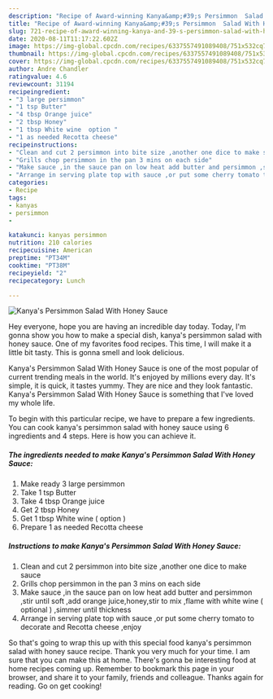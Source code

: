 ```yaml
---
description: "Recipe of Award-winning Kanya&amp;#39;s Persimmon  Salad With Honey Sauce"
title: "Recipe of Award-winning Kanya&amp;#39;s Persimmon  Salad With Honey Sauce"
slug: 721-recipe-of-award-winning-kanya-and-39-s-persimmon-salad-with-honey-sauce
date: 2020-08-11T11:17:22.602Z
image: https://img-global.cpcdn.com/recipes/6337557491089408/751x532cq70/kanyas-persimmon-salad-with-honey-sauce-recipe-main-photo.jpg
thumbnail: https://img-global.cpcdn.com/recipes/6337557491089408/751x532cq70/kanyas-persimmon-salad-with-honey-sauce-recipe-main-photo.jpg
cover: https://img-global.cpcdn.com/recipes/6337557491089408/751x532cq70/kanyas-persimmon-salad-with-honey-sauce-recipe-main-photo.jpg
author: Andre Chandler
ratingvalue: 4.6
reviewcount: 31194
recipeingredient:
- "3 large persimmon"
- "1 tsp Butter"
- "4 tbsp Orange juice"
- "2 tbsp Honey"
- "1 tbsp White wine  option "
- "1 as needed Recotta cheese"
recipeinstructions:
- "Clean and cut 2 persimmon into bite size ,another one dice to make sauce"
- "Grills chop persimmon in the pan 3 mins on each side"
- "Make sauce ,in the sauce pan on low heat add butter and persimmon ,stir until soft ,add orange juice,honey,stir to mix ,flame with white wine ( optional ) ,simmer until thickness"
- "Arrange in serving plate top with sauce ,or put some cherry tomato to decorate and Recotta cheese ,enjoy"
categories:
- Recipe
tags:
- kanyas
- persimmon
- 

katakunci: kanyas persimmon  
nutrition: 210 calories
recipecuisine: American
preptime: "PT34M"
cooktime: "PT38M"
recipeyield: "2"
recipecategory: Lunch

---
```



![Kanya&#39;s Persimmon  Salad With Honey Sauce](https://img-global.cpcdn.com/recipes/6337557491089408/751x532cq70/kanyas-persimmon-salad-with-honey-sauce-recipe-main-photo.jpg)

Hey everyone, hope you are having an incredible day today. Today, I'm gonna show you how to make a special dish, kanya&#39;s persimmon  salad with honey sauce. One of my favorites food recipes. This time, I will make it a little bit tasty. This is gonna smell and look delicious.

Kanya&#39;s Persimmon  Salad With Honey Sauce is one of the most popular of current trending meals in the world. It's enjoyed by millions every day. It's simple, it is quick, it tastes yummy. They are nice and they look fantastic. Kanya&#39;s Persimmon  Salad With Honey Sauce is something that I've loved my whole life.




To begin with this particular recipe, we have to prepare a few ingredients. You can cook kanya&#39;s persimmon  salad with honey sauce using 6 ingredients and 4 steps. Here is how you can achieve it.

<!--inarticleads1-->

##### The ingredients needed to make Kanya&#39;s Persimmon  Salad With Honey Sauce:

1. Make ready 3 large persimmon
1. Take 1 tsp Butter
1. Take 4 tbsp Orange juice
1. Get 2 tbsp Honey
1. Get 1 tbsp White wine ( option )
1. Prepare 1 as needed Recotta cheese




<!--inarticleads2-->

##### Instructions to make Kanya&#39;s Persimmon  Salad With Honey Sauce:

1. Clean and cut 2 persimmon into bite size ,another one dice to make sauce
1. Grills chop persimmon in the pan 3 mins on each side
1. Make sauce ,in the sauce pan on low heat add butter and persimmon ,stir until soft ,add orange juice,honey,stir to mix ,flame with white wine ( optional ) ,simmer until thickness
1. Arrange in serving plate top with sauce ,or put some cherry tomato to decorate and Recotta cheese ,enjoy




So that's going to wrap this up with this special food kanya&#39;s persimmon  salad with honey sauce recipe. Thank you very much for your time. I am sure that you can make this at home. There's gonna be interesting food at home recipes coming up. Remember to bookmark this page in your browser, and share it to your family, friends and colleague. Thanks again for reading. Go on get cooking!
